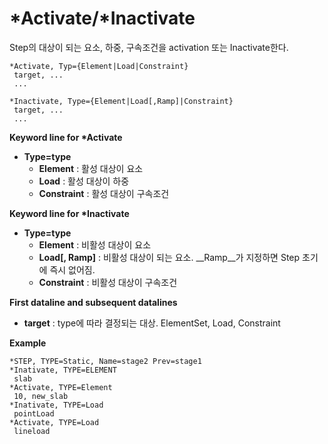 # *Activate/*Inactivate

Step의 대상이 되는 요소, 하중, 구속조건을 activation 또는 Inactivate한다. 

```
*Activate, Typ={Element|Load|Constraint}
 target, ...
 ...

*Inactivate, Type={Element|Load[,Ramp]|Constraint}
 target, ...
 ...
```

__Keyword line for *Activate__

- __Type=type__
    * __Element__ : 활성 대상이 요소  
    * __Load__ : 활성 대상이 하중
    * __Constraint__ : 활성 대상이 구속조건

__Keyword line for *Inactivate__

- __Type=type__
    * __Element__ : 비활성 대상이 요소  
    * __Load[, Ramp]__ : 비활성 대상이 되는 요소. __Ramp__가 지정하면 Step 초기에 즉시 없어짐.
    * __Constraint__ : 비활성 대상이 구속조건


__First dataline and subsequent datalines__

- __target__ : type에 따라 결정되는 대상. ElementSet, Load, Constraint


__Example__

```
*STEP, TYPE=Static, Name=stage2 Prev=stage1
*Inativate, TYPE=ELEMENT
 slab
*Activate, TYPE=Element
 10, new_slab
*Inativate, TYPE=Load
 pointLoad
*Activate, TYPE=Load
 lineload
```
             
